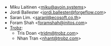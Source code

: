- Miku Laitinen \<<miku@avoin.systems>\>
- Jordi Ballester \<<jordi.ballester@forgeflow.com>\>
- Saran Lim. \<<saranl@ecosoft.co.th>\>
- Foram Shah \<<foramshah@initos.com>\>
- [Trobz](https://www.trobz.com):
  - Tris Doan \<<tridm@trobz.com>\>
  - Nhan Tran \<<nhant@trobz.com>\>
